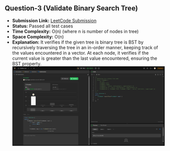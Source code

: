 ## Question-3 (Validate Binary Search Tree)

- **Submission Link:** [LeetCode Submission](https://leetcode.com/problems/validate-binary-search-tree/submissions/1003797100/)
- **Status:** Passed all test cases
- **Time Complexity:** O(n) (where n is number of nodes in tree)
- **Space Complexity:** O(n)
- **Explanation:** It verifies if the given tree is binary tree is BST by recursively traversing the tree in an in-order manner, keeping track of the values encountered in a vector. At each node, it verifies if the current value is greater than the last value encountered, ensuring the BST property.
  ![Submission Photo](./Ques-1/image.png)
